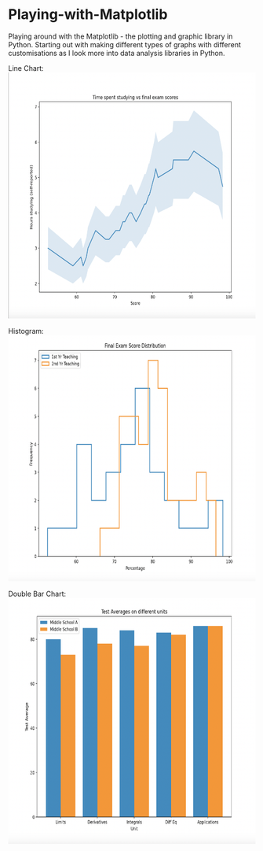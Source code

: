 # Playing-with-Matplotlib
Playing around with the Matplotlib - the plotting and graphic library in Python. Starting out with making different types of graphs with different customisations as I look more into data analysis libraries in Python.

Line Chart:
<img src="https://github.com/stevoslates/Playing-with-Matplotlib/blob/main/LineChart.png" alt="alt text" width="750" height="500">


Histogram:
<img src="https://github.com/stevoslates/Playing-with-Matplotlib/blob/main/Histogram.png" alt="alt text" width="750" height="500">


Double Bar Chart:
<img src="https://github.com/stevoslates/Playing-with-Matplotlib/blob/main/DoubleBar.png" alt="alt text" width="750" height="500">
